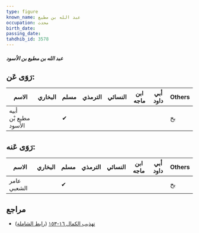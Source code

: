 ```yaml
---
type: figure
known_name: عبد الله بن مطيع
occupation: محدث
birth_date:
passing_date:
tahdhib_id: 3578
---
```

##### عبد الله بن مطيع بن الأسود

## رَوَى عَن:
| الاسم                | البخاري | مسلم | الترمذي | النسائي | ابن ماجه | أبي داود | Others |
| -------------------- | ------- | ---- | ------- | ------- | -------- | -------- | ------ |
| أبيه مطيع بْن الأسود |         | ✔    |         |         |          |          | بخ     |
## رَوَى عَنه:
| الاسم       | البخاري | مسلم | الترمذي | النسائي | ابن ماجه | أبي داود | Others |
| ----------- | ------- | ---- | ------- | ------- | -------- | -------- | ------ |
| عامر الشعبي |         | ✔    |         |         |          |          | بخ     |
## مراجع
- [تهذيب الكمال ١٦-١٥٣](obsidian://open?vault=Tahdhib-al-Kamal&file=Figures/٣٥٧٨-عبد%20الله%20بن%20مطيع%20بن%20الأسود) ([رابط الشاملة](https://shamela.ws/book/3722/8146))